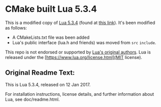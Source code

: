 # CMake built Lua 5.3.4

This is a modified copy of [Lua 5.3.4](https://www.lua.org/download.html) (found at [this link](https://www.lua.org/ftp/lua-5.3.4.tar.gz)). It's been modified as follows:

* A CMakeLists.txt file was been added
* Lua's public interface (lua.h and friends) was moved from `src` `include`.

This repo is not endorsed or supported by [Lua's original authors](https://www.lua.org/authors.html). Lua is released under the [https://www.lua.org/license.html](MIT license).

## Original Readme Text:

This is Lua 5.3.4, released on 12 Jan 2017.

For installation instructions, license details, and
further information about Lua, see doc/readme.html.

